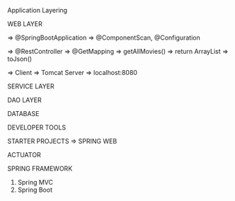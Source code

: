 Application Layering

WEB LAYER

=> @SpringBootApplication
=> @ComponentScan, @Configuration

=> @RestController
=> @GetMapping
=> getAllMovies()
=> return ArrayList
=> toJson()

=> Client => Tomcat Server => localhost:8080

SERVICE LAYER

DAO LAYER

DATABASE



DEVELOPER TOOLS

STARTER PROJECTS
=> SPRING WEB

ACTUATOR


SPRING FRAMEWORK

1. Spring MVC
2. Spring Boot

